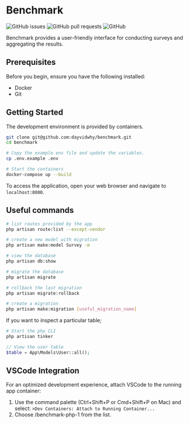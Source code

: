 # Benchmark

![GitHub issues](https://img.shields.io/github/issues/dayvidwhy/benchmark)
![GitHub pull requests](https://img.shields.io/github/issues-pr/dayvidwhy/benchmark)
![GitHub](https://img.shields.io/github/license/dayvidwhy/benchmark)

Benchmark provides a user-friendly interface for conducting surveys and aggregating the results.

## Prerequisites

Before you begin, ensure you have the following installed:
- Docker
- Git

## Getting Started

The development environment is provided by containers.

```bash
git clone git@github.com:dayvidwhy/benchmark.git
cd benchmark

# Copy the example env file and update the variables.
cp .env.example .env

# Start the containers
docker-compose up --build
```

To access the application, open your web browser and navigate to `localhost:8000`.

## Useful commands

```bash
# list routes provided by the app
php artisan route:list --except-vendor

# create a new model with migration
php artisan make:model Survey -m

# view the database
php artisan db:show

# migrate the database
php artisan migrate

# rollback the last migration
php artisan migrate:rollback

# create a migration
php artisan make:migration [useful_migration_name]
```

If you want to inspect a particular table;

```bash
# Start the php CLI
php artisan tinker
```

```php
// View the user table
$table = App\Models\User::all();
```

## VSCode Integration
For an optimized development experience, attach VSCode to the running app container:

1. Use the command palette (Ctrl+Shift+P or Cmd+Shift+P on Mac) and select: `>Dev Containers: Attach to Running Container...`
2. Choose /benchmark-php-1 from the list.
